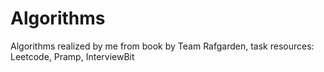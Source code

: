 # Algorithms

Algorithms realized by me from book by Team Rafgarden, task resources: Leetcode, Pramp, InterviewBit
